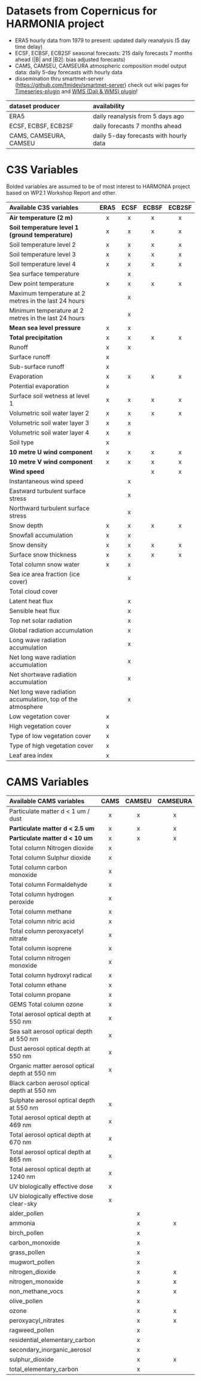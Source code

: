 # Datasets from Copernicus for HARMONIA project

* ERA5 hourly data from 1979 to present: updated daily reanalysis (5 day time delay) 
* ECSF, ECBSF, ECB2SF seasonal forecasts: 215 daily forecasts 7 months ahead (|B| and |B2|: bias adjusted forecasts)
* CAMS, CAMSEU, CAMSEURA atmospheric composition model output data: daily 5-day forecasts with hourly data
* dissemination thru smartmet-server (https://github.com/fmidev/smartmet-server) check out wiki pages for [Timeseries-plugin](https://github.com/fmidev/smartmet-plugin-timeseries/wiki) and [WMS (Dali & WMS) plugin](https://github.com/fmidev/smartmet-plugin-wms/wiki/SmartMet-plugin-WMS-(Dali-&-WMS))!

|dataset producer|availability|
|:---|:---|
|ERA5| daily reanalysis from 5 days ago |
|ECSF, ECBSF, ECB2SF| daily forecasts 7 months ahead |
|CAMS, CAMSEURA, CAMSEU| daily 5-day forecasts with hourly data|

# C3S Variables   

Bolded variables are assumed to be of most interest to HARMONIA project based on WP2.1 Workshop Report and other. 

| Available C3S variables|ERA5|ECSF|ECBSF|ECB2SF| 
|:-----------------------------------------------------------|:---:|:----:|:-----:|:------:|
| **Air temperature (2 m)**                                  | x | x | x | x |
| **Soil temperature level 1 (ground temperature)**          | x | x | x | x |      
| Soil temperature level 2                                   | x | x | x | x |      
| Soil temperature level 3                                   | x | x | x | x |      
| Soil temperature level 4                                   | x | x | x | x |      
| Sea surface temperature                                    | | x | | |      
| Dew point temperature                                      | x | x | x | x |      
| Maximum temperature at 2 metres in the last 24 hours       | | x | | |      
| Minimum temperature at 2 metres in the last 24 hours       | | x | | |      
| **Mean sea level pressure**                                | x | x | | |      
| **Total precipitation**                                    | x | x | x | x |       
| Runoff                                                     | x | x | | |      
| Surface runoff                                             | x | | | |      
| Sub-surface runoff                                         | x | | | |      
| Evaporation                                                | x | x | x | x |      
| Potential evaporation                                      | x | | | |      
| Surface soil wetness at level 1                            | x | x | x | x |      
| Volumetric soil water layer 2                              | x | x | x | x |      
| Volumetric soil water layer 3                              | x | x | | |      
| Volumetric soil water layer 4                              | x | x | | |       
| Soil type                                                  | x | | | |      
| **10 metre U wind component**                              | x | x | x | x |       
| **10 metre V wind component**                              | x | x | x | x |       
| **Wind speed**                                             | | | x | x |      
| Instantaneous wind speed                                   | | x | | |      
| Eastward turbulent surface stress                          | | x | | |      
| Northward turbulent surface stress                         | | x | | |      
| Snow depth                                                 | x | x | x | x |      
| Snowfall accumulation                                      | x | x | | |      
| Snow density                                               | x | x | x | x |      
| Surface snow thickness                                     | x | x | x | x |      
| Total column snow water                                    | x | x | | |      
| Sea ice area fraction (ice cover)                          | | x | | |      
| Total cloud cover                                          | | | | |      
| Latent heat flux                                           | | x | | |      
| Sensible heat flux                                         | | x | | |      
| Top net solar radiation                                    | | x | | |      
| Global radiation accumulation                              | | x | | |      
| Long wave radiation accumulation                           | | x | | |      
| Net long wave radiation accumulation                       | | x | | |      
| Net shortwave radiation accumulation                       | | x | | |      
| Net long wave radiation accumulation, top of the atmosphere| | x | | |      
| Low vegetation cover                                       | x | | | |      
| High vegetation cover                                      | x | | | |      
| Type of low vegetation cover                               | x | | | |      
| Type of high vegetation cover                              | x | | | |      
| Leaf area index                                            | x | | | |

# CAMS Variables 

| Available CAMS variables|CAMS| CAMSEU | CAMSEURA |
|:-----------------------------------------------------------|:----:|:-----:|:------:|
| Particulate matter d < 1 um / dust                | x | x | x |
| **Particulate matter d < 2.5 um**                 | x | x | x |
| **Particulate matter d < 10 um**                  | x | x | x |
| Total column Nitrogen dioxide                     | x | | |
| Total column Sulphur dioxide                      | x | | |
| Total column carbon monoxide                      | x | | |  
| Total column Formaldehyde                         | x | | |
| Total column hydrogen peroxide                    | x | | |
| Total column methane                              | x | | |
| Total column nitric acid                          | x | | |
| Total column peroxyacetyl nitrate                 | x | | |
| Total column isoprene                             | x  | | |
| Total column nitrogen monoxide                    | x | | |
| Total column hydroxyl radical                     | x | | |
| Total column ethane                               | x | | |
| Total column propane                              | x | | |
| GEMS Total column ozone                           | x | | |
| Total aerosol optical depth at 550 nm             | x | | |
| Sea salt aerosol optical depth at 550 nm          | x | | |
| Dust aerosol optical depth at 550 nm              | x | | | 
| Organic matter aerosol optical depth at 550 nm    | x | | |
| Black carbon aerosol optical depth at 550 nm      | | | | 
| Sulphate aerosol optical depth at 550 nm          | x | | | 
| Total aerosol optical depth at 469 nm             | x | | | 
| Total aerosol optical depth at 670 nm             | x | | | 
| Total aerosol optical depth at 865 nm             | x | | | 
| Total aerosol optical depth at 1240 nm            | x | | |
| UV biologically effective dose                    | x | | | 
| UV biologically effective dose clear-sky          | x | | |
|alder_pollen                                       | | x | |
|ammonia                                            | | x | x | 
|birch_pollen                                       | | x | | 
|carbon_monoxide                                    | | x | | 
|grass_pollen                                       | | x | | 
|mugwort_pollen                                     | | x | | 
|nitrogen_dioxide                                   | | x | x | 
|nitrogen_monoxide                                  | | x | x | 
|non_methane_vocs                                   | | x | x | 
|olive_pollen                                       | | x | | 
|ozone                                              | | x | x | 
|peroxyacyl_nitrates                                | | x | x | 
|ragweed_pollen                                     | | x | | 
|residential_elementary_carbon                      | | x | |
|secondary_inorganic_aerosol                        | | x | | 
|sulphur_dioxide                                    | | x | x |
|total_elementary_carbon                            | | x | | 
